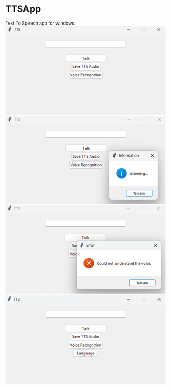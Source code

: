 # TTSApp
Text To Speech app for windows.
![alt text](<image-2.png>)
![alt text](image.png)
![alt text](image-3.png)
![alt text](image-4.png)